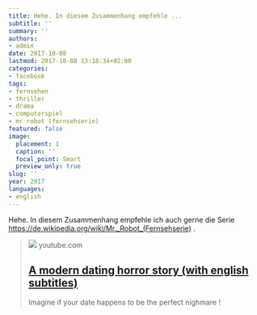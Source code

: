 ```yaml
---
title: Hehe. In diesem Zusammenhang empfehle ...
subtitle: ''
summary: ''
authors:
- admin
date: 2017-10-08
lastmod: 2017-10-08 13:18:34+02:00
categories:
- facebook
tags:
- fernsehen
- thriller
- drama
- computerspiel
- mr robot (fernsehserie)
featured: false
image:
  placement: 1
  caption: ''
  focal_point: Smart
  preview_only: true
slug: ''
year: 2017
languages:
- english
---
```


Hehe. In diesem Zusammenhang empfehle ich auch gerne die Serie https://de.wikipedia.org/wiki/Mr._Robot_(Fernsehserie) .
> [![](https://i.ytimg.com/vi/xMtbGy3BThc/hqdefault.jpg?sqp=-oaymwEmCOADEOgC8quKqQMa8AEB-AHmAoAC6AKKAgwIABABGGUgVShKMA8=&rs=AOn4CLC7Ofbe4ngGfVvMvq6mxDLyPGtHfQ)](https://www.youtube.com/watch?v=xMtbGy3BThc)
> youtube.com
> ## [A modern dating horror story (with english subtitles)](https://www.youtube.com/watch?v=xMtbGy3BThc)
>
>Imagine if your date happens to be the perfect nighmare !